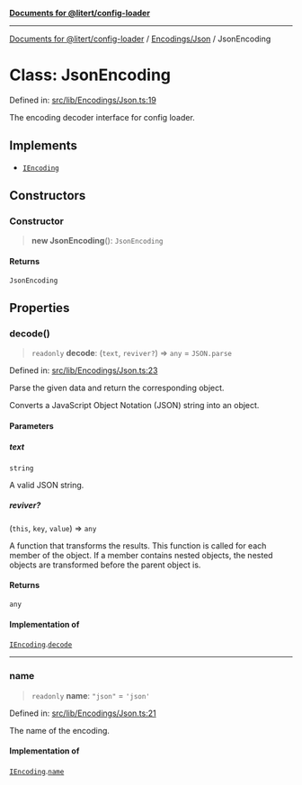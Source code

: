 [**Documents for @litert/config-loader**](../../../README.md)

***

[Documents for @litert/config-loader](../../../README.md) / [Encodings/Json](../README.md) / JsonEncoding

# Class: JsonEncoding

Defined in: [src/lib/Encodings/Json.ts:19](https://github.com/litert/config-loader.js/blob/master/src/lib/Encodings/Json.ts#L19)

The encoding decoder interface for config loader.

## Implements

- [`IEncoding`](../../../Declaration/interfaces/IEncoding.md)

## Constructors

### Constructor

> **new JsonEncoding**(): `JsonEncoding`

#### Returns

`JsonEncoding`

## Properties

### decode()

> `readonly` **decode**: (`text`, `reviver?`) => `any` = `JSON.parse`

Defined in: [src/lib/Encodings/Json.ts:23](https://github.com/litert/config-loader.js/blob/master/src/lib/Encodings/Json.ts#L23)

Parse the given data and return the corresponding object.

Converts a JavaScript Object Notation (JSON) string into an object.

#### Parameters

##### text

`string`

A valid JSON string.

##### reviver?

(`this`, `key`, `value`) => `any`

A function that transforms the results. This function is called for each member of the object.
If a member contains nested objects, the nested objects are transformed before the parent object is.

#### Returns

`any`

#### Implementation of

[`IEncoding`](../../../Declaration/interfaces/IEncoding.md).[`decode`](../../../Declaration/interfaces/IEncoding.md#decode)

***

### name

> `readonly` **name**: `"json"` = `'json'`

Defined in: [src/lib/Encodings/Json.ts:21](https://github.com/litert/config-loader.js/blob/master/src/lib/Encodings/Json.ts#L21)

The name of the encoding.

#### Implementation of

[`IEncoding`](../../../Declaration/interfaces/IEncoding.md).[`name`](../../../Declaration/interfaces/IEncoding.md#name)
